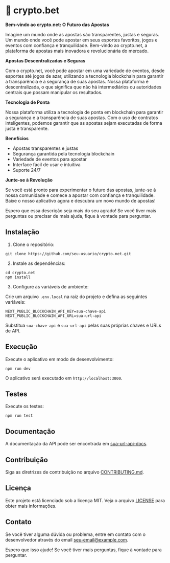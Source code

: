 # 🚀 crypto.bet


**Bem-vindo ao crypto.net: O Futuro das Apostas**

Imagine um mundo onde as apostas são transparentes, justas e seguras. Um mundo onde você pode apostar em seus esportes favoritos, jogos e eventos com confiança e tranquilidade. Bem-vindo ao crypto.net, a plataforma de apostas mais inovadora e revolucionária do mercado.

**Apostas Descentralizadas e Seguras**

Com o crypto.net, você pode apostar em uma variedade de eventos, desde esportes até jogos de azar, utilizando a tecnologia blockchain para garantir a transparência e a segurança de suas apostas. Nossa plataforma é descentralizada, o que significa que não há intermediários ou autoridades centrais que possam manipular os resultados.

**Tecnologia de Ponta**

Nossa plataforma utiliza a tecnologia de ponta em blockchain para garantir a segurança e a transparência de suas apostas. Com o uso de contratos inteligentes, podemos garantir que as apostas sejam executadas de forma justa e transparente.

**Benefícios**

* Apostas transparentes e justas
* Segurança garantida pela tecnologia blockchain
* Variedade de eventos para apostar
* Interface fácil de usar e intuitiva
* Suporte 24/7

**Junte-se à Revolução**

Se você está pronto para experimentar o futuro das apostas, junte-se à nossa comunidade e comece a apostar com confiança e tranquilidade. Baixe o nosso aplicativo agora e descubra um novo mundo de apostas!

Espero que essa descrição seja mais do seu agrado! Se você tiver mais perguntas ou precisar de mais ajuda, fique à vontade para perguntar.

## Instalação

1. Clone o repositório:
```
git clone https://github.com/seu-usuario/crypto.net.git
```

2. Instale as dependências:
```
cd crypto.net
npm install
```

3. Configure as variáveis de ambiente:

Crie um arquivo `.env.local` na raiz do projeto e defina as seguintes variáveis:

```
NEXT_PUBLIC_BLOCKCHAIN_API_KEY=sua-chave-api
NEXT_PUBLIC_BLOCKCHAIN_API_URL=sua-url-api
```

Substitua `sua-chave-api` e `sua-url-api` pelas suas próprias chaves e URLs de API.

## Execução

Execute o aplicativo em modo de desenvolvimento:
```
npm run dev
```

O aplicativo será executado em `http://localhost:3000`.

## Testes

Execute os testes:
```
npm run test
```

## Documentação

A documentação da API pode ser encontrada em [sua-url-api-docs](sua-url-api-docs).

## Contribuição

Siga as diretrizes de contribuição no arquivo [CONTRIBUTING.md](CONTRIBUTING.md).

## Licença

Este projeto está licenciado sob a licença MIT. Veja o arquivo [LICENSE](LICENSE) para obter mais informações.

## Contato

Se você tiver alguma dúvida ou problema, entre em contato com o desenvolvedor através do email [seu-email@example.com](mailto:seu-email@example.com).

Espero que isso ajude! Se você tiver mais perguntas, fique à vontade para perguntar.